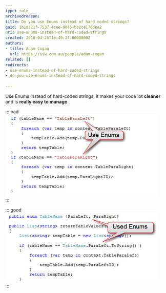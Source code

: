 ```yaml
---
type: rule
archivedreason: 
title: Do you use Enums instead of hard coded strings?
guid: 1b1d321f-7537-4cee-9045-bb2ce176dea2
uri: use-enums-instead-of-hard-coded-strings
created: 2018-04-26T15:49:27.0000000Z
authors:
- title: Adam Cogan
  url: https://ssw.com.au/people/adam-cogan
related: []
redirects:
- use-enums-instead-of-hard-coded-strings
- do-you-use-enums-instead-of-hard-coded-strings

---
```


Use Enums instead of hard-coded strings, it makes your code lot  **cleaner** and is  **really easy to manage** .

<!--endintro-->


::: bad  
![Figure: Bad example - "Hard- coded string" works, but is a bad idea](EnumBadExample.jpg)  
:::


::: good  
![Figure: Good example - Used Enums, looks good and is easy to manage](EnumGoodExample.jpg)  
:::
